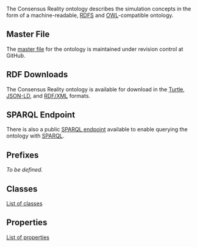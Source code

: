 The Consensus Reality ontology describes the simulation concepts in the form
of a machine-readable,
[RDFS](https://github.com/conreality/conreality/wiki/Glossary#rdfs) and
[OWL](https://github.com/conreality/conreality/wiki/Glossary#owl)-compatible
ontology.

Master File
-----------

The [master file](https://github.com/conreality/conreality/blob/master/etc/rdf/ontology.ttl)
for the ontology is maintained under revision control at GitHub.

RDF Downloads
-------------

The Consensus Reality ontology is available for download in the
[Turtle](http://dydra.com/conreality/ontology.ttl),
[JSON-LD](http://dydra.com/conreality/ontology.jsonld), and
[RDF/XML](http://dydra.com/conreality/ontology.rdf) formats.

SPARQL Endpoint
---------------

There is also a public [SPARQL endpoint](http://dydra.com/conreality/ontology/sparql)
available to enable querying the ontology with
[SPARQL](https://github.com/conreality/conreality/wiki/Glossary#sparql).

Prefixes
--------

*To be defined.*

Classes
-------

[List of classes](http://dydra.com/conreality/ontology/classes.html)

Properties
----------

[List of properties](http://dydra.com/conreality/ontology/properties.html)
